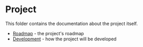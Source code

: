# Project
This folder contains the documentation about the project itself.

- [Roadmap](roadmap.md) - the project's roadmap
- [Development](development.md) - how the project will be developed